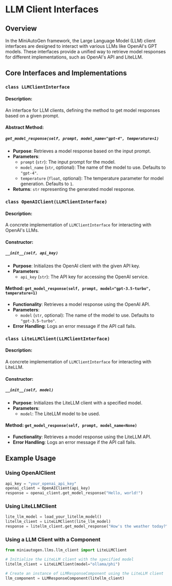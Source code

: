 # LLM Client Interfaces
## Overview
In the MiniAutoGen framework, the Large Language Model (LLM) client interfaces are designed to interact with various LLMs like OpenAI's GPT models. These interfaces provide a unified way to retrieve model responses for different implementations, such as OpenAI's API and LiteLLM.

## Core Interfaces and Implementations

### `class LLMClientInterface`
#### Description:
An interface for LLM clients, defining the method to get model responses based on a given prompt.

#### Abstract Method:
##### `get_model_response(self, prompt, model_name="gpt-4", temperature=1)`
- **Purpose**: Retrieves a model response based on the input prompt.
- **Parameters**:
  - `prompt` (`str`): The input prompt for the model.
  - `model_name` (`str`, optional): The name of the model to use. Defaults to `"gpt-4"`.
  - `temperature` (`float`, optional): The temperature parameter for model generation. Defaults to `1`.
- **Returns**: `str` representing the generated model response.

### `class OpenAIClient(LLMClientInterface)`
#### Description:
A concrete implementation of `LLMClientInterface` for interacting with OpenAI's LLMs.

#### Constructor:
##### `__init__(self, api_key)`
- **Purpose**: Initializes the OpenAI client with the given API key.
- **Parameters**:
  - `api_key` (`str`): The API key for accessing the OpenAI service.

#### Method: `get_model_response(self, prompt, model="gpt-3.5-turbo", temperature=1)`
- **Functionality**: Retrieves a model response using the OpenAI API.
- **Parameters**:
  - `model` (`str`, optional): The name of the model to use. Defaults to `"gpt-3.5-turbo"`.
- **Error Handling**: Logs an error message if the API call fails.

### `class LiteLLMClient(LLMClientInterface)`
#### Description:
A concrete implementation of `LLMClientInterface` for interacting with LiteLLM.

#### Constructor:
##### `__init__(self, model)`
- **Purpose**: Initializes the LiteLLM client with a specified model.
- **Parameters**:
  - `model`: The LiteLLM model to be used.

#### Method: `get_model_response(self, prompt, model_name=None)`
- **Functionality**: Retrieves a model response using the LiteLLM API.
- **Error Handling**: Logs an error message if the API call fails.

## Example Usage

### Using OpenAIClient
```python
api_key = "your_openai_api_key"
openai_client = OpenAIClient(api_key)
response = openai_client.get_model_response("Hello, world!")
```

### Using LiteLLMClient
```python
lite_llm_model = load_your_litellm_model()
litellm_client = LiteLLMClient(lite_llm_model)
response = litellm_client.get_model_response("How's the weather today?")
```

### Using a LLM Client with a Component
```python
from miniautogen.llms.llm_client import LiteLLMClient

# Initialize the LiteLLM client with the specified model
litellm_client = LiteLLMClient(model="ollama/phi")

# Create an instance of LLMResponseComponent using the LiteLLM client
llm_component = LLMResponseComponent(litellm_client)
```